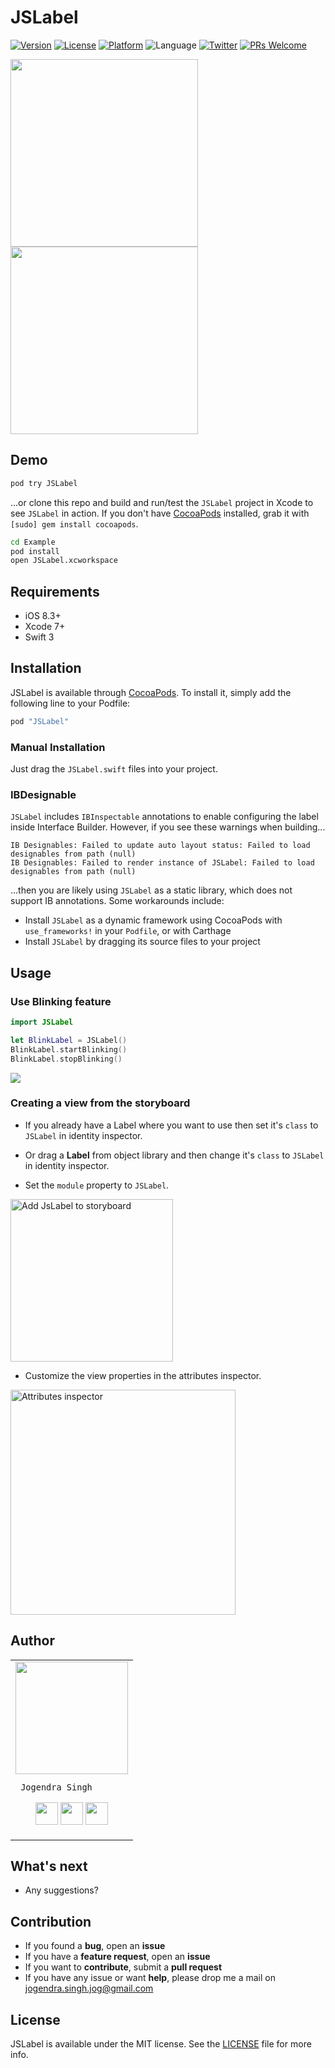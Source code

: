 # JSLabel
[![Version](https://img.shields.io/cocoapods/v/JSLabel.svg?style=flat)](http://cocoapods.org/pods/JSLabel)
[![License](https://img.shields.io/cocoapods/l/JSLabel.svg?style=flat)](http://cocoapods.org/pods/JSLabel)
[![Platform](https://img.shields.io/cocoapods/p/JSLabel.svg?style=flat)](http://cocoapods.org/pods/JSLabel)
![Language](https://img.shields.io/badge/language-Swift%203-orange.svg)
[![Twitter](https://img.shields.io/badge/twitter-@imjog24-blue.svg?style=flat)](https://twitter.com/imjog24)
[![PRs Welcome](https://img.shields.io/badge/PRs-welcome-brightgreen.svg?style=flat-square)](http://makeapullrequest.com)

<img src="https://github.com/imjog/JSLabel/blob/master/Example/JSLabel/screen.png" width="300"> <img src="https://github.com/imjog/JSLabel/blob/master/Example/JSLabel/blinkscreen.png" width="300">

## Demo

```bash
pod try JSLabel
```

...or clone this repo and build and run/test the `JSLabel` project in Xcode to see `JSLabel` in action. If you don't have [CocoaPods](http://cocoapods.org) installed, grab it with `[sudo] gem install cocoapods`.

```bash
cd Example
pod install
open JSLabel.xcworkspace
```

## Requirements
- iOS 8.3+
- Xcode 7+
- Swift 3

## Installation

JSLabel is available through [CocoaPods](http://cocoapods.org). To install
it, simply add the following line to your Podfile:

```ruby
pod "JSLabel"
```
### Manual Installation

Just drag the `JSLabel.swift` files into your project.

### IBDesignable

`JSLabel` includes `IBInspectable` annotations to enable configuring the label inside Interface Builder. However, if you see these warnings when building...

```
IB Designables: Failed to update auto layout status: Failed to load designables from path (null)
IB Designables: Failed to render instance of JSLabel: Failed to load designables from path (null)
```

...then you are likely using `JSLabel` as a static library, which does not support IB annotations. Some workarounds include:

- Install `JSLabel` as a dynamic framework using CocoaPods with `use_frameworks!` in your `Podfile`, or with Carthage
- Install `JSLabel` by dragging its source files to your project

## Usage
### Use Blinking feature

```Swift
import JSLabel

let BlinkLabel = JSLabel()
BlinkLabel.startBlinking()
BlinkLabel.stopBlinking()

```
![](https://github.com/obuseme/BlinkingLabel/blob/master/blinkinglabel.gif)
### Creating a view from the storyboard

- If you already have a Label where you want to use then set it's `class` to `JSLabel` in identity inspector.

- Or drag a **Label** from object library and then change it's `class` to `JSLabel` in identity inspector.

- Set the `module` property to `JSLabel`.

<img
src='https://github.com/imjog/JSLabel/blob/master/Example/JSLabel/setclass.png' width='260' alt='Add JsLabel to storyboard'>

- Customize the view properties in the attributes inspector.

<img
src='https://github.com/imjog/JSLabel/blob/master/Example/JSLabel/inspactable.png' width='360' alt='Attributes inspector'>

## Author

<table>
<tr>
<td>
     <img src="https://avatars2.githubusercontent.com/u/20956124?s=400&u=01fab3fc9bb3d2ee799e314d3fe23c54d1deeb07&v=4" width="180"/>
     
     Jogendra Singh

<p align="center">
<a href = "https://github.com/imjog"><img src = "http://www.iconninja.com/files/241/825/211/round-collaboration-social-github-code-circle-network-icon.svg" width="36" height = "36"/></a>
<a href = "https://twitter.com/imjog24"><img src = "https://www.shareicon.net/download/2016/07/06/107115_media.svg" width="36" height="36"/></a>
<a href = "https://www.linkedin.com/in/jogendrasingh24/"><img src = "http://www.iconninja.com/files/863/607/751/network-linkedin-social-connection-circular-circle-media-icon.svg" width="36" height="36"/></a>
</p>
</td>
</tr> 
  </table>

## What's next

- Any suggestions?

## Contribution

- If you found a **bug**, open an **issue**
- If you have a **feature request**, open an **issue**
- If you want to **contribute**, submit a **pull request**
- If you have any issue or want **help**, please drop me a mail on jogendra.singh.jog@gmail.com

## License

JSLabel is available under the MIT license. See the [LICENSE](LICENSE) file for more info.
